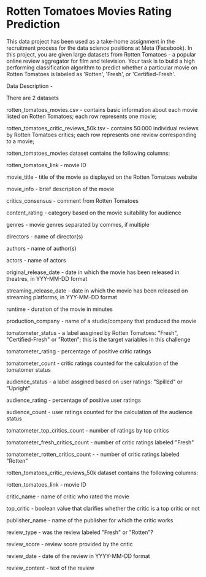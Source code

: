 # Rotten Tomatoes Movies Rating Prediction
This data project has been used as a take-home assignment in the recruitment process for the data science positions at Meta (Facebook).
In this project, you are given large datasets from Rotten Tomatoes - a popular online review aggregator for film and television. Your task is to build a high performing classification algorithm to predict whether a particular movie on Rotten Tomatoes is labeled as 'Rotten', 'Fresh', or 'Certified-Fresh'.

Data Description - 

There are 2 datasets

rotten_tomatoes_movies.csv - contains basic information about each movie listed on Rotten Tomatoes; each row represents one movie;



rotten_tomatoes_critic_reviews_50k.tsv - contains 50.000 individual reviews by Rotten Tomatoes critics; each row represents one review corresponding to a movie;



rotten_tomatoes_movies dataset contains the following columns:



rotten_tomatoes_link - movie ID



movie_title - title of the movie as displayed on the Rotten Tomatoes website



movie_info - brief description of the movie



critics_consensus - comment from Rotten Tomatoes



content_rating - category based on the movie suitability for audience



genres - movie genres separated by commes, if multiple



directors - name of director(s)



authors - name of author(s)



actors - name of actors



original_release_date - date in which the movie has been released in theatres, in YYY-MM-DD format



streaming_release_date - date in which the movie has been released on streaming platforms, in YYY-MM-DD format



runtime - duration of the movie in minutes



production_company - name of a studio/company that produced the movie



tomatometer_status - a label assgined by Rotten Tomatoes: "Fresh", "Certified-Fresh" or "Rotten"; this is the target variables in this challenge



tomatometer_rating - percentage of positive critic ratings



tomatometer_count - critic ratings counted for the calculation of the tomatomer status



audience_status - a label assgined based on user ratings: "Spilled" or "Upright"



audience_rating - percentage of positive user ratings



audience_count - user ratings counted for the calculation of the audience status



tomatometer_top_critics_count - number of ratings by top critics



tomatometer_fresh_critics_count - number of critic ratings labeled "Fresh"



tomatometer_rotten_critics_count - - number of critic ratings labeled "Rotten"



rotten_tomatoes_critic_reviews_50k dataset contains the following columns:




rotten_tomatoes_link - movie ID



critic_name - name of critic who rated the movie



top_critic - boolean value that clarifies whether the critic is a top critic or not



publisher_name - name of the publisher for which the critic works



review_type - was the review labeled "Fresh" or "Rotten"?



review_score - review score provided by the critic



review_date - date of the review in YYYY-MM-DD format



review_content - text of the review
